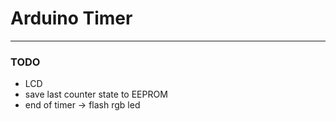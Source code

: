 # Arduino Timer
------------

### TODO
* LCD
* save last counter state to EEPROM
* end of timer -> flash rgb led

